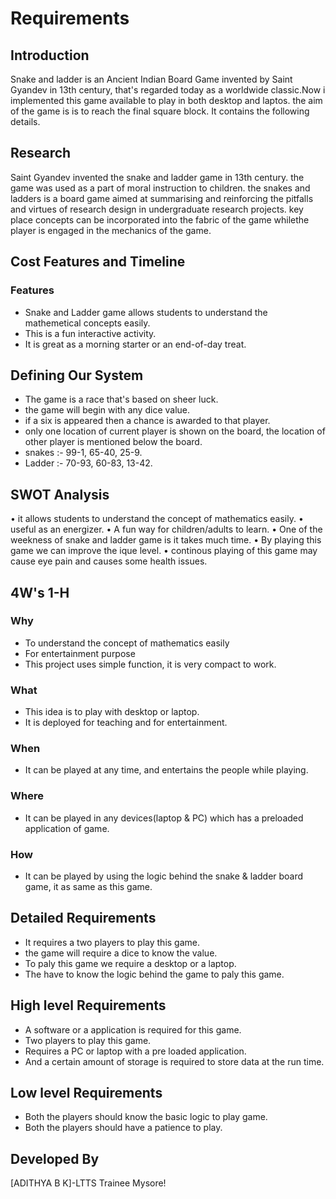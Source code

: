 # Requirements
## Introduction
Snake and ladder is an Ancient Indian Board Game invented by Saint Gyandev in 13th century, that's regarded today as a worldwide classic.Now i implemented this game available to play in both desktop and laptos. the aim of the game is is to reach the final square block. It contains the following details.
## Research
Saint Gyandev invented the snake and ladder game in 13th century. the game was used as a part of moral instruction to children. the snakes and ladders is a board game aimed at summarising and reinforcing the pitfalls and virtues of research design in undergraduate research projects. key place concepts can be incorporated into the fabric of the game whilethe player is engaged in the mechanics of the game.
## Cost Features and Timeline
### Features
-	Snake and Ladder game allows students to understand the mathemetical concepts easily.
-	This is a fun interactive activity.
-	It is great as a morning starter or an end-of-day treat.
## Defining Our System
-	The game is a race that's based on sheer luck.
-	the game will begin with any dice value.
-	if a six is appeared then a chance is awarded to that player.
-	only one location of current player is shown on the board, the location of other player is mentioned below the board.
-	snakes :- 99-1, 65-40, 25-9.
-	Ladder :- 70-93, 60-83, 13-42.

## SWOT Analysis
•	it allows students to understand the concept of mathematics easily.
•	useful as an energizer.
•	A fun way for children/adults to learn.
•	One of the weekness of snake and ladder game is it takes much time.
•	By playing this game we can improve the ique level.
•	continous playing of this game may cause eye pain and causes some health issues.
## 4W's 1-H
### Why 
- To understand the concept of mathematics easily
- For entertainment purpose
- This project uses simple function, it is very compact to work.
### What
- This idea is to play with desktop or laptop.
- It is deployed for teaching and for entertainment.
### When
- It can be played at any time, and entertains the people while playing.
### Where
- It can be played in any devices(laptop & PC) which has a preloaded application of game.
### How
- It can be played by using the logic behind the snake & ladder board game, it as same as this game.
## Detailed Requirements
-	It requires a two players to play this game.
-	the game will require a dice to know the value.
-	To paly this game we require a desktop or a laptop.
-	The have to know the logic behind the game to paly this game.
## High level Requirements
- A software or a application is required for this game.
- Two players to play this game.       
- Requires a PC or laptop with a pre loaded application.
- And a certain amount of storage is required to store data at the run time.
## Low level Requirements
- Both the players should know the basic logic to play game.
- Both the players should have a patience to play.




## Developed By
[ADITHYA B K]-LTTS Trainee Mysore!

